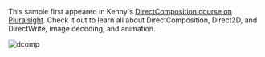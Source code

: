 This sample first appeared in Kenny's [DirectComposition course on Pluralsight](https://www.pluralsight.com/courses/directcomposition-in-action). Check it out to learn all about DirectComposition, Direct2D, and DirectWrite, image decoding, and animation.

![dcomp](https://user-images.githubusercontent.com/9845234/199103049-78e6c647-abfd-438a-8b11-ca1ba3ea7dd8.gif)
